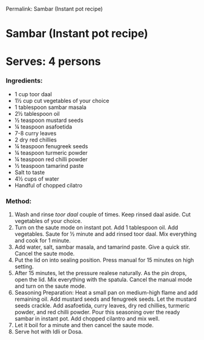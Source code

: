 Permalink: Sambar (Instant pot recipe)

# Sambar (Instant pot recipe)

# Serves: 4 persons

### Ingredients:
* 1 cup toor daal
* 1½ cup cut vegetables of your choice
* 1 tablespoon sambar masala
* 2½ tablespoon oil
* ½ teaspoon mustard seeds
* ¼ teaspoon asafoetida
* 7-8 curry leaves
* 2 dry red chillies
* ¼ teaspoon fenugreek seeds
* ¼ teaspoon turmeric powder
* ¼ teaspoon red chilli powder
* ½ teaspoon tamarind paste
* Salt to taste
* 4½ cups of water
* Handful of chopped cilatro

### Method:
1. Wash and rinse _toor daal_ couple of times. Keep rinsed daal aside. Cut vegetables of your choice. 
2. Turn on the saute mode on instant pot. Add 1 tablespoon oil. Add vegetables. Saute for ½ minute and add rinsed toor daal. Mix everything and cook for 1 minute. 
3. Add water, salt, sambar masala, and tamarind paste. Give a quick stir. Cancel the saute mode. 
4. Put the lid on into sealing position. Press manual for 15 minutes on high setting. 
5. After 15 minutes, let the pressure realese naturally. As the pin drops, open the lid. Mix everything with the spatula. Cancel the manual mode and turn on the saute mode.
6. Seasoning Preparation: Heat a small pan on medium-high flame and add remaining oil. Add mustard seeds and fenugreek seeds. Let the mustard seeds crackle. Add asafoetida, curry leaves, dry red chillies, turmeric powder, and red chilli powder. Pour this seasoning over the ready sambar in instant pot. Add chopped cilantro and mix well. 
7. Let it boil for a minute and then cancel the saute mode. 
8. Serve hot with Idli or Dosa.